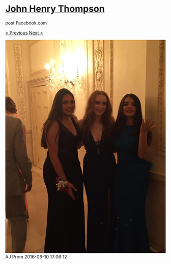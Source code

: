 # [John Henry Thompson](../README.md)
post Facebook.com

[< Previous](2016-06-10-13.md) [Next >](2016-06-10-15.md)

[![](../media/2016-06-10/AJ-Prom-12.jpg)](../README.md)
AJ Prom
2016-06-10 17:06:12
